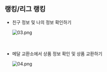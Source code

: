 ## 랭킹/리그 랭킹
- 친구 정보 및 나의 정보 확인하기

  ![03.png](https://github.com/moomin-04/YOLO-2018920056/blob/master/2018920031%20%EC%9C%A0%EC%8A%B9%EB%A6%AC/181109%20%EC%88%9C%EC%84%9C%EB%8F%84/img/03.png?raw=true)
  <br><br><br>

- 메달 교환소에서 상품 정보 확인 및 상품 교환하기

  ![04.png](https://github.com/moomin-04/YOLO-2018920056/blob/master/2018920031%20%EC%9C%A0%EC%8A%B9%EB%A6%AC/181109%20%EC%88%9C%EC%84%9C%EB%8F%84/img/04.png?raw=true)
